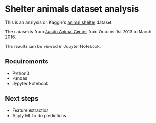 # Shelter animals dataset analysis

This is an analysis on Kaggle's [animal shelter](https://www.kaggle.com/c/shelter-animal-outcomes/data) dataset.

The dataset is from [Austin Animal Center](http://www.austintexas.gov/department/animal-services) from October 1st 2013 to March 2016.

The results can be viewed in Jupyter Notebook. 

## Requirements

- Python3
- Pandas
- Jypyter Notebook

## Next steps

- Feature extraction
- Apply ML to do predictions
